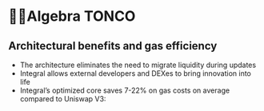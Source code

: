 # 🧑‍🔬Algebra TONCO

## Architectural benefits and gas efficiency

* The architecture eliminates the need to migrate liquidity during updates
* Integral allows external developers and DEXes to bring innovation into life
* Integral’s optimized core saves 7-22% on gas costs on average compared to Uniswap V3:
